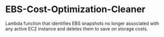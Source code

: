 # EBS-Cost-Optimization-Cleaner
Lambda function that identifies EBS snapshots no longer associated with any active EC2 instance and deletes them to save on storage costs.
